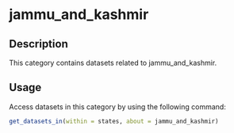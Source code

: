 
# jammu_and_kashmir
## Description
This category contains datasets related to jammu_and_kashmir.
## Usage
Access datasets in this category by using the following command:
```r
get_datasets_in(within = states, about = jammu_and_kashmir)
```
